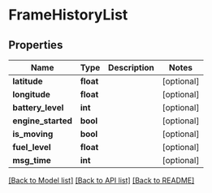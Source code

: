 # FrameHistoryList

## Properties
Name | Type | Description | Notes
------------ | ------------- | ------------- | -------------
**latitude** | **float** |  | [optional] 
**longitude** | **float** |  | [optional] 
**battery_level** | **int** |  | [optional] 
**engine_started** | **bool** |  | [optional] 
**is_moving** | **bool** |  | [optional] 
**fuel_level** | **float** |  | [optional] 
**msg_time** | **int** |  | [optional] 

[[Back to Model list]](../README.md#documentation-for-models) [[Back to API list]](../README.md#documentation-for-api-endpoints) [[Back to README]](../README.md)

